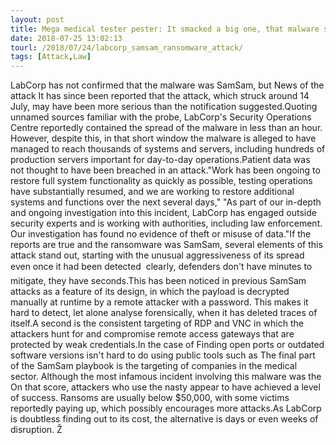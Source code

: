 ```yaml
---
layout: post
title: Mega medical tester pester: It smacked a big one, that malware scam, if indeed it was SamSam
date: 2018-07-25 13:02:13
tourl: /2018/07/24/labcorp_samsam_ransomware_attack/
tags: [Attack,Law]
---
```

LabCorp has not confirmed that the malware was SamSam, but News of the attack It has since been reported that the attack, which struck around 14 July, may have been more serious than the notification suggested.Quoting unnamed sources familiar with the probe, LabCorp's Security Operations Centre reportedly contained the spread of the malware in less than an hour. However, despite this, in that short window the malware is alleged to have managed to reach thousands of systems and servers, including hundreds of production servers important for day-to-day operations.Patient data was not thought to have been breached in an attack."Work has been ongoing to restore full system functionality as quickly as possible, testing operations have substantially resumed, and we are working to restore additional systems and functions over the next several days," "As part of our in-depth and ongoing investigation into this incident, LabCorp has engaged outside security experts and is working with authorities, including law enforcement. Our investigation has found no evidence of theft or misuse of data."If the reports are true and the ransomware was SamSam, several elements of this attack stand out, starting with the unusual aggressiveness of its spread even once it had been detected  clearly, defenders don't have minutes to mitigate, they have seconds.This has been noticed in previous SamSam attacks as a feature of its design, in which the payload is decrypted manually at runtime by a remote attacker with a password. This makes it hard to detect, let alone analyse forensically, when it has deleted traces of itself.A second is the consistent targeting of RDP and VNC in which the attackers hunt for and compromise remote access gateways that are protected by weak credentials.In the case of Finding open ports or outdated software versions isn't hard to do using public tools such as The final part of the SamSam playbook is the targeting of companies in the medical sector. Although the most infamous incident involving this malware was the On that score, attackers who use the nasty appear to have achieved a level of success. Ransoms are usually below $50,000, with some victims reportedly paying up, which possibly encourages more attacks.As LabCorp is doubtless finding out to its cost, the alternative is days or even weeks of disruption. Ž